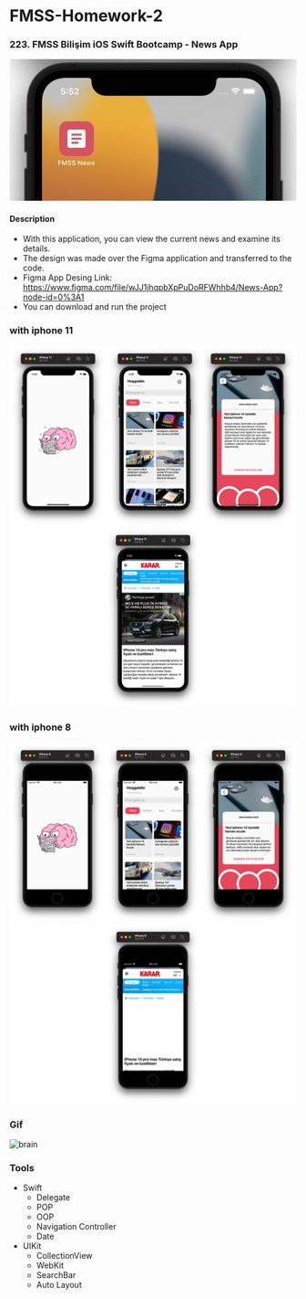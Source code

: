 # FMSS-Homework-2



### 223. FMSS Bilişim iOS Swift Bootcamp - News App

![Simulator](https://github.com/FMSS-IOS-Patika-Bootcamp/homework2-berkayyalcn21/blob/main/images/appLogo.png)

#### Description
- With this application, you can view the current news and examine its details.
- The design was made over the Figma application and transferred to the code.
- Figma App Desing Link: https://www.figma.com/file/wJJ1jhqpbXpPuDoRFWhhb4/News-App?node-id=0%3A1
- You can download and run the project

### with iphone 11

![Simulator](https://github.com/FMSS-IOS-Patika-Bootcamp/homework2-berkayyalcn21/blob/main/images/5.png)
![Simulator](https://github.com/FMSS-IOS-Patika-Bootcamp/homework2-berkayyalcn21/blob/main/images/6.png)

### with iphone 8

![Simulator](https://github.com/FMSS-IOS-Patika-Bootcamp/homework2-berkayyalcn21/blob/main/images/7.png)
![Simulator](https://github.com/FMSS-IOS-Patika-Bootcamp/homework2-berkayyalcn21/blob/main/images/8.png)

### Gif

![brain](https://user-images.githubusercontent.com/77504006/190864535-33b956a1-5c2e-4ca4-bdaf-b922b435f863.gif)

### Tools

- Swift
  - Delegate
  - POP
  - OOP
  - Navigation Controller
  - Date
- UIKit
  - CollectionView
  - WebKit
  - SearchBar
  - Auto Layout
       
